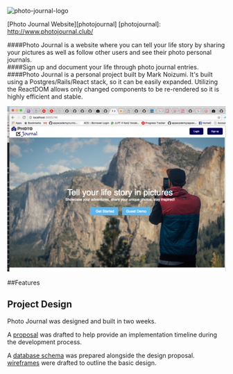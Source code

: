 ![photo-journal-logo]

[Photo Journal Website][photojournal]
[photojournal]: http://www.photojournal.club/

####Photo Journal is a website where you can tell your life story by sharing your pictures as well as follow other users and see their photo personal journals.  
####Sign up and document your life through photo journal entries.  
####Photo Journal is a personal project built by Mark Noizumi.  It's built using a Postgres/Rails/React stack, so it can be easily expanded.  Utilizing the ReactDOM allows only changed components to be re-rendered so it is highly efficient and stable.  

![splash page]

##Features

## Project Design

Photo Journal was designed and built in two weeks.

A [proposal][proposal] was drafted to help provide an implementation timeline during the development process.

A [database schema][schema] was prepared alongside the design proposal.
[wireframes][Wireframes] were drafted to outline the basic design.  

[photo-journal-logo]: http://res.cloudinary.com/dseky3p5e/image/upload/v1484119573/v8_c5rdfy.png
[splash page]: ./docs/images/Splash.png "Photo Journal splash page"
[proposal]: ./docs/README.md
[schema]: ./docs/schema.md
[wireframes]: ./docs/wireframes
